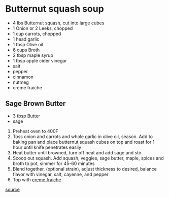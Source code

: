 # Butternut squash soup

* 4 lbs Butternut squash, cut into large cubes
* 1 Onion or 2 Leeks, chopped
* 1 cup carrots, chopped
* 1 head garlic
* 1 tbsp Olive oil
* 6 cups Broth
* 2 tbsp maple syrup
* 1 tbsp apple cider vinegar
* salt
* pepper
* cinnamon
* nutmeg
* creme fraiche

## Sage Brown Butter

* 3 tbsp Butter
* sage

1. Preheat oven to 400F
1. Toss onion and carrots and whole garlic in olive oil, season. Add to baking pan and place butternut squash cubes on top and roast for 1 hour until knife penetrates easily
1. Heat butter until browned, turn off heat and add sage and stir
1. Scoop out squash. Add squash, veggies, sage butter, maple, spices and broth to pot, simmer for 45-60 minutes
1. Blend together, (optional strain), adjust thickness to desired, balance flavor with vinegar, salt, cayenne, and pepper
1. Top with [creme fraiche](./creme-fraiche)

[source](https://foodwishes.blogspot.com/2015/09/roasted-butternut-squash-soup-legend-of.html)
